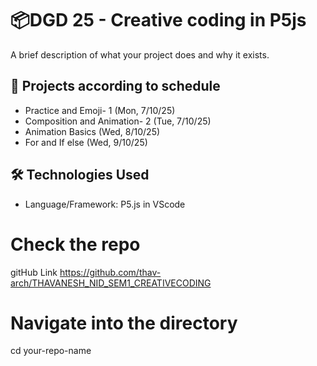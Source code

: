 # 📦DGD 25 - Creative coding in P5js

A brief description of what your project does and why it exists.

## 🚀 Projects according to schedule

- Practice and Emoji- 1 (Mon, 7/10/25)
- Composition and Animation- 2 (Tue, 7/10/25)
- Animation Basics (Wed, 8/10/25)
- For and If else (Wed, 9/10/25)

## 🛠️ Technologies Used
- Language/Framework: P5.js in VScode
  
# Check the repo
gitHub Link https://github.com/thav-arch/THAVANESH_NID_SEM1_CREATIVECODING

# Navigate into the directory
cd your-repo-name
